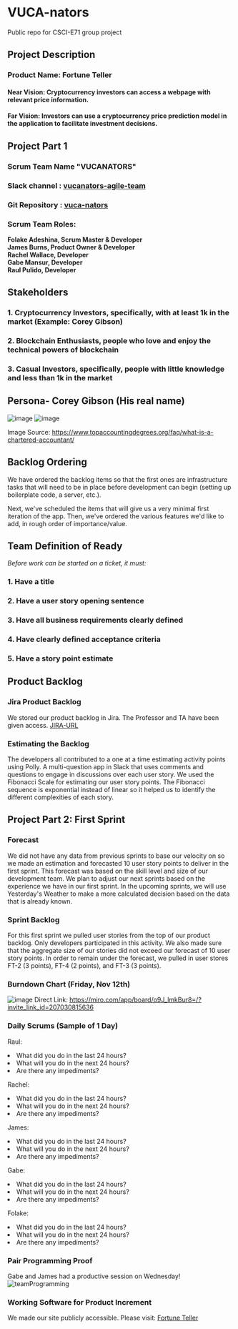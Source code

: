 # VUCA-nators
Public repo for CSCI-E71 group project

## Project Description
### Product Name: Fortune Teller

#### Near Vision: Cryptocurrency investors can access a webpage with relevant price information.
#### Far Vision: Investors can use a cryptocurrency price prediction model in the application to facilitate investment decisions.   

## Project Part 1
###  Scrum Team Name  "VUCANATORS"
###  Slack channel : [vucanators-agile-team](https://agilesoftwarecourse.slack.com/archives/C02L5H02672)
###  Git Repository : [vuca-nators](https://github.com/gabemansur/vuca-nators)
###  Scrum Team Roles:
**Folake Adeshina, Scrum Master & Developer** <br/>
**James Burns, Product Owner & Developer** <br/>
**Rachel Wallace, Developer** <br/>
**Gabe Mansur, Developer** <br/>
**Raul Pulido, Developer**

## Stakeholders
### 1. Cryptocurrency Investors, specifically, with at least 1k in the market (Example: Corey Gibson)
### 2. Blockchain Enthusiasts, people who love and enjoy the technical powers of blockchain
### 3. Casual Investors, specifically, people with little knowledge and less than 1k in the market


## Persona- Corey Gibson (His real name)
![image](https://user-images.githubusercontent.com/65990764/139624331-da912d5b-2341-4a1e-8ce2-805027d8e77d.png)
![image](https://user-images.githubusercontent.com/65990764/139624081-3b11c9fd-277d-48a9-bead-34b4fd5c5bd7.png)

Image Source: https://www.topaccountingdegrees.org/faq/what-is-a-chartered-accountant/

## Backlog Ordering

We have ordered the backlog items so that the first ones are infrastructure tasks that will need to be in place before development can begin (setting up boilerplate code, a server, etc.).

Next, we've scheduled the items that will give us a very minimal first iteration of the app. Then, we've ordered the various features we'd like to add, in rough order of importance/value.

## Team Definition of Ready

*Before work can be started on a ticket, it must:*
### 1. Have a title
### 2. Have a user story opening sentence
### 3. Have all business requirements clearly defined
### 4. Have clearly defined acceptance criteria
### 5. Have a story point estimate

## Product Backlog
### Jira Product Backlog <br/>
We stored our product backlog in Jira. The Professor and TA have been given access. [JIRA-URL](https://vuca-nators.atlassian.net/jira/software/projects/FT/boards/1/backlog)

### Estimating the Backlog <br/>
The developers all contributed to a one at a time estimating activity points using Polly. A multi-question app in Slack that uses comments and questions to engage in discussions over each user story. We used the Fibonacci Scale for estimating our user story points. The Fibonacci sequence is exponential instead of linear so it helped us to identify the different complexities of each story.

## Project Part 2: First Sprint

### Forecast
We did not have any data from previous sprints to base our velocity on so we made an estimation and forecasted 10 user story points to deliver in the first sprint. This forecast was based on the skill level and size of our development team. We plan to adjust our next sprints based on the experience we have in our first sprint. In the upcoming sprints, we will use Yesterday's Weather to make a more calculated decision based on the data that is already known.

### Sprint Backlog
For this first sprint we pulled user stories from the top of our product backlog. Only developers participated in this activity. We also made sure that the aggregate size of our stories did not exceed our forecast of 10 user story points. In order to remain under the forecast, we pulled in user stores FT-2 (3 points), FT-4 (2 points), and FT-3 (3 points). 

### Burndown Chart (Friday, Nov 12th)
![image](https://user-images.githubusercontent.com/65990764/141510282-302d9243-01ce-436b-86c3-dfaa9d3182f7.png)
Direct Link: https://miro.com/app/board/o9J_lmkBur8=/?invite_link_id=207030815636

### Daily Scrums (Sample of 1 Day)

Raul:
<li>What did you do in the last 24 hours?</li>

<li>What will you do in the next 24 hours?</li>

<li>Are there any impediments?</li>

Rachel:
<li>What did you do in the last 24 hours?</li>

<li>What will you do in the next 24 hours?</li>

<li>Are there any impediments?</li>

James:
<li>What did you do in the last 24 hours?</li>

<li>What will you do in the next 24 hours?</li>

<li>Are there any impediments?</li>

Gabe:
<li>What did you do in the last 24 hours?</li>

<li>What will you do in the next 24 hours?</li>

<li>Are there any impediments?</li>

Folake:
<li>What did you do in the last 24 hours?</li>

<li>What will you do in the next 24 hours?</li>

<li>Are there any impediments?</li>

### Pair Programming Proof
Gabe and James had a productive session on Wednesday!
![teamProgramming](https://user-images.githubusercontent.com/65990764/141510468-8f29d1cc-a047-4557-b4aa-b717a7e9288b.JPG)


### Working Software for Product Increment
We made our site publicly accessible. Please visit: [Fortune Teller](http://143.198.157.232:8080/)


